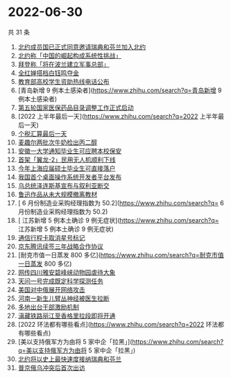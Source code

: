 # 2022-06-30

共 31 条

<!-- BEGIN -->
<!-- 最后更新时间 Thu Jun 30 2022 20:21:57 GMT+0800 (China Standard Time) -->

1. [北约成员国已正式同意邀请瑞典和芬兰加入北约](https://www.zhihu.com/search?q=北约成员国已正式同意邀请瑞典和芬兰加入北约)
1. [北约称「中国的崛起构成系统性挑战」](https://www.zhihu.com/search?q=北约称「中国的崛起构成系统性挑战」)
1. [拜登称「将在波兰建立军事总部」](https://www.zhihu.com/search?q=拜登称「将在波兰建立军事总部」)
1. [全红婵搭档白钰鸣夺金](https://www.zhihu.com/search?q=全红婵搭档白钰鸣夺金)
1. [教育部高校学生资助热线电话公布](https://www.zhihu.com/search?q=教育部高校学生资助热线电话公布)
1. [青岛新增 9 例本土感染者](https://www.zhihu.com/search?q=青岛新增 9 例本土感染者)
1. [第五轮国家医保药品目录调整工作正式启动](https://www.zhihu.com/search?q=第五轮国家医保药品目录调整工作正式启动)
1. [2022 上半年最后一天](https://www.zhihu.com/search?q=2022 上半年最后一天)
1. [个税汇算最后一天](https://www.zhihu.com/search?q=个税汇算最后一天)
1. [麦趣尔两批次牛奶检出丙二醇](https://www.zhihu.com/search?q=麦趣尔两批次牛奶检出丙二醇)
1. [安徽一大学通知毕业生可应聘本校保安](https://www.zhihu.com/search?q=安徽一大学通知毕业生可应聘本校保安)
1. [首架「翼龙-2」民用无人机顺利下线](https://www.zhihu.com/search?q=首架「翼龙-2」民用无人机顺利下线)
1. [今年上海应届硕士毕业生可直接落户](https://www.zhihu.com/search?q=今年上海应届硕士毕业生可直接落户)
1. [我国首个桌面操作系统开发者平台发布](https://www.zhihu.com/search?q=我国首个桌面操作系统开发者平台发布)
1. [乌总统泽连斯基宣布与叙利亚断交](https://www.zhihu.com/search?q=乌总统泽连斯基宣布与叙利亚断交)
1. [鲁迅作品从未大规模撤离教材](https://www.zhihu.com/search?q=鲁迅作品从未大规模撤离教材)
1. [	6 月份制造业采购经理指数为 50.2](https://www.zhihu.com/search?q=	6 月份制造业采购经理指数为 50.2)
1. [	江苏新增 5 例本土确诊 9 例无症状](https://www.zhihu.com/search?q=	江苏新增 5 例本土确诊 9 例无症状)
1. [通信行程卡取消星号标记](https://www.zhihu.com/search?q=通信行程卡取消星号标记)
1. [京东腾讯续签三年战略合作协议](https://www.zhihu.com/search?q=京东腾讯续签三年战略合作协议)
1. [耐克市值一日蒸发 800 多亿](https://www.zhihu.com/search?q=耐克市值一日蒸发 800 多亿)
1. [网传四川雅安碧峰峡动物园虐待大象](https://www.zhihu.com/search?q=网传四川雅安碧峰峡动物园虐待大象)
1. [天问一号完成既定科学探测任务](https://www.zhihu.com/search?q=天问一号完成既定科学探测任务)
1. [美国对中俄展开网络攻击](https://www.zhihu.com/search?q=美国对中俄展开网络攻击)
1. [河南一新生儿臂丛神经被医生拉断](https://www.zhihu.com/search?q=河南一新生儿臂丛神经被医生拉断)
1. [多地出台干部激励机制](https://www.zhihu.com/search?q=多地出台干部激励机制)
1. [滇藏铁路丽江至香格里拉段即将开通](https://www.zhihu.com/search?q=滇藏铁路丽江至香格里拉段即将开通)
1. [2022 环法都有哪些看点](https://www.zhihu.com/search?q=2022 环法都有哪些看点)
1. [美以支持俄军方为由将 5 家中企「拉黑」](https://www.zhihu.com/search?q=美以支持俄军方为由将 5 家中企「拉黑」)
1. [北约将以史上最快速度接纳瑞典和芬兰](https://www.zhihu.com/search?q=北约将以史上最快速度接纳瑞典和芬兰)
1. [普京俄乌冲突后首次出访](https://www.zhihu.com/search?q=普京俄乌冲突后首次出访)

<!-- END -->
